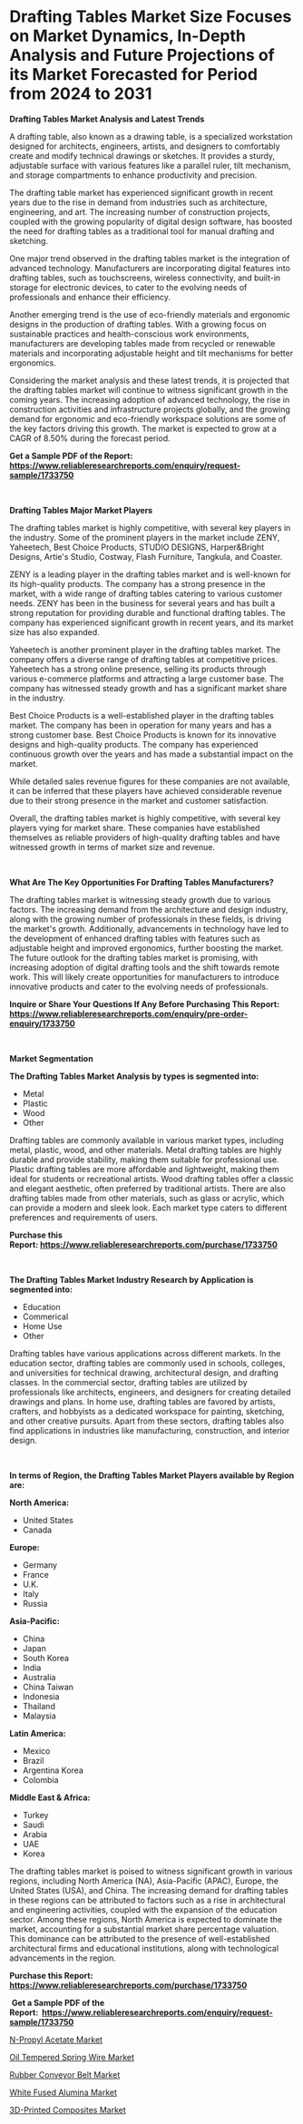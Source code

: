 <p><h1>Drafting Tables Market Size Focuses on Market Dynamics, In-Depth Analysis and Future Projections of its Market Forecasted for Period from 2024 to 2031</h1></p><p><strong>Drafting Tables Market Analysis and Latest Trends</strong></p>
<p><p>A drafting table, also known as a drawing table, is a specialized workstation designed for architects, engineers, artists, and designers to comfortably create and modify technical drawings or sketches. It provides a sturdy, adjustable surface with various features like a parallel ruler, tilt mechanism, and storage compartments to enhance productivity and precision.</p><p>The drafting table market has experienced significant growth in recent years due to the rise in demand from industries such as architecture, engineering, and art. The increasing number of construction projects, coupled with the growing popularity of digital design software, has boosted the need for drafting tables as a traditional tool for manual drafting and sketching.</p><p>One major trend observed in the drafting tables market is the integration of advanced technology. Manufacturers are incorporating digital features into drafting tables, such as touchscreens, wireless connectivity, and built-in storage for electronic devices, to cater to the evolving needs of professionals and enhance their efficiency.</p><p>Another emerging trend is the use of eco-friendly materials and ergonomic designs in the production of drafting tables. With a growing focus on sustainable practices and health-conscious work environments, manufacturers are developing tables made from recycled or renewable materials and incorporating adjustable height and tilt mechanisms for better ergonomics.</p><p>Considering the market analysis and these latest trends, it is projected that the drafting tables market will continue to witness significant growth in the coming years. The increasing adoption of advanced technology, the rise in construction activities and infrastructure projects globally, and the growing demand for ergonomic and eco-friendly workspace solutions are some of the key factors driving this growth. The market is expected to grow at a CAGR of 8.50% during the forecast period.</p></p>
<p><strong>Get a Sample PDF of the Report:&nbsp; <a href="https://www.reliableresearchreports.com/enquiry/request-sample/1733750">https://www.reliableresearchreports.com/enquiry/request-sample/1733750</a></strong></p>
<p>&nbsp;</p>
<p><strong>Drafting Tables Major Market Players</strong></p>
<p><p>The drafting tables market is highly competitive, with several key players in the industry. Some of the prominent players in the market include ZENY, Yaheetech, Best Choice Products, STUDIO DESIGNS, Harper&Bright Designs, Artie's Studio, Costway, Flash Furniture, Tangkula, and Coaster.</p><p>ZENY is a leading player in the drafting tables market and is well-known for its high-quality products. The company has a strong presence in the market, with a wide range of drafting tables catering to various customer needs. ZENY has been in the business for several years and has built a strong reputation for providing durable and functional drafting tables. The company has experienced significant growth in recent years, and its market size has also expanded.</p><p>Yaheetech is another prominent player in the drafting tables market. The company offers a diverse range of drafting tables at competitive prices. Yaheetech has a strong online presence, selling its products through various e-commerce platforms and attracting a large customer base. The company has witnessed steady growth and has a significant market share in the industry.</p><p>Best Choice Products is a well-established player in the drafting tables market. The company has been in operation for many years and has a strong customer base. Best Choice Products is known for its innovative designs and high-quality products. The company has experienced continuous growth over the years and has made a substantial impact on the market.</p><p>While detailed sales revenue figures for these companies are not available, it can be inferred that these players have achieved considerable revenue due to their strong presence in the market and customer satisfaction.</p><p>Overall, the drafting tables market is highly competitive, with several key players vying for market share. These companies have established themselves as reliable providers of high-quality drafting tables and have witnessed growth in terms of market size and revenue.</p></p>
<p>&nbsp;</p>
<p><strong>What Are The Key Opportunities For Drafting Tables Manufacturers?</strong></p>
<p><p>The drafting tables market is witnessing steady growth due to various factors. The increasing demand from the architecture and design industry, along with the growing number of professionals in these fields, is driving the market's growth. Additionally, advancements in technology have led to the development of enhanced drafting tables with features such as adjustable height and improved ergonomics, further boosting the market. The future outlook for the drafting tables market is promising, with increasing adoption of digital drafting tools and the shift towards remote work. This will likely create opportunities for manufacturers to introduce innovative products and cater to the evolving needs of professionals.</p></p>
<p><strong>Inquire or Share Your Questions If Any Before Purchasing This Report: <a href="https://www.reliableresearchreports.com/enquiry/pre-order-enquiry/1733750">https://www.reliableresearchreports.com/enquiry/pre-order-enquiry/1733750</a></strong></p>
<p>&nbsp;</p>
<p><strong>Market Segmentation</strong></p>
<p><strong>The Drafting Tables Market Analysis by types is segmented into:</strong></p>
<p><ul><li>Metal</li><li>Plastic</li><li>Wood</li><li>Other</li></ul></p>
<p><p>Drafting tables are commonly available in various market types, including metal, plastic, wood, and other materials. Metal drafting tables are highly durable and provide stability, making them suitable for professional use. Plastic drafting tables are more affordable and lightweight, making them ideal for students or recreational artists. Wood drafting tables offer a classic and elegant aesthetic, often preferred by traditional artists. There are also drafting tables made from other materials, such as glass or acrylic, which can provide a modern and sleek look. Each market type caters to different preferences and requirements of users.</p></p>
<p><strong>Purchase this Report:&nbsp;<a href="https://www.reliableresearchreports.com/purchase/1733750">https://www.reliableresearchreports.com/purchase/1733750</a></strong></p>
<p>&nbsp;</p>
<p><strong>The Drafting Tables Market Industry Research by Application is segmented into:</strong></p>
<p><ul><li>Education</li><li>Commerical</li><li>Home Use</li><li>Other</li></ul></p>
<p><p>Drafting tables have various applications across different markets. In the education sector, drafting tables are commonly used in schools, colleges, and universities for technical drawing, architectural design, and drafting classes. In the commercial sector, drafting tables are utilized by professionals like architects, engineers, and designers for creating detailed drawings and plans. In home use, drafting tables are favored by artists, crafters, and hobbyists as a dedicated workspace for painting, sketching, and other creative pursuits. Apart from these sectors, drafting tables also find applications in industries like manufacturing, construction, and interior design.</p></p>
<p>&nbsp;</p>
<p><strong>In terms of Region, the Drafting Tables Market Players available by Region are:</strong></p>
<p>
    <p> <strong> North America: </strong>
        <ul>
            <li>United States</li>
            <li>Canada</li>
        </ul>
        </p> 
    <p> <strong> Europe: </strong>
        <ul>
            <li>Germany</li>
            <li>France</li>
            <li>U.K.</li>
            <li>Italy</li>
            <li>Russia</li>
        </ul>
        </p> 
    <p> <strong> Asia-Pacific: </strong>
        <ul>
            <li>China</li>
            <li>Japan</li>
            <li>South Korea</li>
            <li>India</li>
            <li>Australia</li>
            <li>China Taiwan</li>
            <li>Indonesia</li>
            <li>Thailand</li>
            <li>Malaysia</li>
        </ul>
        </p> 
    <p> <strong> Latin America: </strong>
        <ul>
            <li>Mexico</li>
            <li>Brazil</li>
            <li>Argentina Korea</li>
            <li>Colombia</li>
        </ul>
        </p> 
    <p> <strong> Middle East & Africa: </strong>
        <ul>
            <li>Turkey</li>
            <li>Saudi</li>
            <li>Arabia</li>
            <li>UAE</li>
            <li>Korea</li>
        </ul>
    </p>
    </p>
<p><p>The drafting tables market is poised to witness significant growth in various regions, including North America (NA), Asia-Pacific (APAC), Europe, the United States (USA), and China. The increasing demand for drafting tables in these regions can be attributed to factors such as a rise in architectural and engineering activities, coupled with the expansion of the education sector. Among these regions, North America is expected to dominate the market, accounting for a substantial market share percentage valuation. This dominance can be attributed to the presence of well-established architectural firms and educational institutions, along with technological advancements in the region.</p></p>
<p><strong>Purchase this Report: <a href="https://www.reliableresearchreports.com/purchase/1733750">https://www.reliableresearchreports.com/purchase/1733750</a></strong></p>
<p>&nbsp;<strong>Get a Sample PDF of the Report:&nbsp;&nbsp;<a href="https://www.reliableresearchreports.com/enquiry/request-sample/1733750">https://www.reliableresearchreports.com/enquiry/request-sample/1733750</a></strong></p>
<p><strong></strong></p>
<p><p><a href="https://github.com/Chiragrp26/Market-Research-Report-List-2/blob/main/n-propyl-acetate-market.md">N-Propyl Acetate Market</a></p><p><a href="https://github.com/AKSHATREPORTPRIME/Market-Research-Report-List-2/blob/main/oil-tempered-spring-wire-market.md">Oil Tempered Spring Wire Market</a></p><p><a href="https://www.linkedin.com/pulse/rubber-conveyor-belt-market-insights-players-forecast-till-bnrmc/">Rubber Conveyor Belt Market</a></p><p><a href="https://www.linkedin.com/pulse/white-fused-alumina-market-share-amp-new-trends-analysis-rl4jc/">White Fused Alumina Market</a></p><p><a href="https://www.linkedin.com/pulse/3d-printed-composites-market-research-report-provides-thorough-n7kgc/">3D-Printed Composites Market</a></p></p>